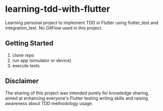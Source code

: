 # learning-tdd-with-flutter

Learning personal project to implement TDD in Flutter using flutter_test and integration_test. No GitFlow used in this project.

## Getting Started

1. clone repo
2. run app (simulator or device)
3. execute tests

## Disclaimer

The sharing of this project was intended purely for knowledge sharing, aimed at enhancing everyone's Flutter testing writing skills and raising awareness about TDD methodology usage.
